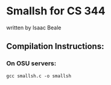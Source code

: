 # Smallsh for CS 344
written by Isaac Beale

## Compilation Instructions:

### On OSU servers:
```
gcc smallsh.c -o smallsh
```